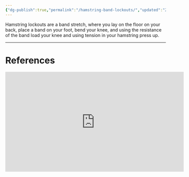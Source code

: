 ```yaml
---
{"dg-publish":true,"permalink":"/hamstring-band-lockouts/","updated":"2024-03-05T20:40:07.000-05:00"}
---
```



Hamstring lockouts are a band stretch, where you lay on the floor on your back, place a band on your foot, bend your knee, and using the resistance of the band load your knee and using tension in your hamstring press up. 

--- 
# References
<iframe width="560" height="315" src="https://www.youtube.com/embed/Yko5jUmJJeA" title="YouTube video player" frameborder="0" allowfullscreen></iframe>
